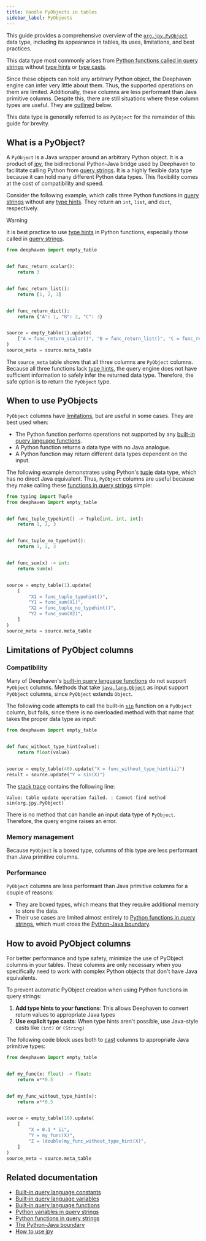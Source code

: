 ```yaml
---
title: Handle PyObjects in tables
sidebar_label: PyObjects
---
```


This guide provides a comprehensive overview of the [`org.jpy.PyObject`](https://jpy.readthedocs.io/en/latest/_static/java-apidocs/index.html) data type, including its appearance in tables, its uses, limitations, and best practices.

This data type most commonly arises from [Python functions called in query strings](./python-functions.md) without [type hints](./python-functions.md#type-hints) or [type casts](./casting.md).

Since these objects can hold any arbitrary Python object, the Deephaven engine can infer very little about them. Thus, the supported operations on them are limited. Additionally, these columns are less performant than Java primitive columns. Despite this, there are still situations where these column types are useful. They are [outlined](#when-to-use-pyobjects) below.

This data type is generally referred to as `PyObject` for the remainder of this guide for brevity.

## What is a PyObject?

A `PyObject` is a Java wrapper around an arbitrary Python object. It is a product of [jpy](./use-jpy.md), the bidirectional Python-Java bridge used by Deephaven to facilitate calling Python from [query strings](./query-string-overview.md). It is a highly flexible data type because it can hold many different Python data types. This flexibility comes at the cost of compatibility and speed.

Consider the following example, which calls three Python functions in [query strings](./query-string-overview.md) without any [type hints](./python-functions.md#type-hints). They return an `int`, `list`, and `dict`, respectively.

> [!WARNING]
> It is best practice to use [type hints](./python-functions.md#type-hints) in Python functions, especially those called in [query strings](./query-string-overview.md).

```python order=source,source_meta
from deephaven import empty_table


def func_return_scalar():
    return 3


def func_return_list():
    return [1, 2, 3]


def func_return_dict():
    return {"A": 1, "B": 2, "C": 3}


source = empty_table(1).update(
    ["A = func_return_scalar()", "B = func_return_list()", "C = func_return_dict()"]
)
source_meta = source.meta_table
```

The `source_meta` table shows that all three columns are `PyObject` columns. Because all three functions lack [type hints](./python-functions.md#type-hints), the query engine does not have sufficient information to safely infer the returned data type. Therefore, the safe option is to return the `PyObject` type.

## When to use PyObjects

`PyObject` columns have [limitations](#limitations-of-pyobject-columns), but are useful in some cases. They are best used when:

- The Python function performs operations not supported by any [built-in query language functions](./built-in-functions.md).
- A Python function returns a data type with no Java analogue.
- A Python function may return different data types dependent on the input.

The following example demonstrates using Python's [tuple](https://docs.python.org/3/library/functions.html#func-tuple) data type, which has no direct Java equivalent. Thus, `PyObject` columns are useful because they make calling these [functions in query strings](./python-functions.md) simple:

```python order=source
from typing import Tuple
from deephaven import empty_table


def func_tuple_typehint() -> Tuple[int, int, int]:
    return 1, 2, 3


def func_tuple_no_typehint():
    return 1, 2, 3


def func_sum(x) -> int:
    return sum(x)


source = empty_table(1).update(
    [
        "X1 = func_tuple_typehint()",
        "Y1 = func_sum(X1)",
        "X2 = func_tuple_no_typehint()",
        "Y2 = func_sum(X2)",
    ]
)
source_meta = source.meta_table
```

## Limitations of PyObject columns

### Compatibility

Many of Deephaven's [built-in query language functions](./built-in-functions.md) do not support `PyObject` columns. Methods that take [`java.lang.Object`](https://docs.oracle.com/en/java/javase/17/docs/api/java.base/java/lang/Object.html) as input support `PyObject` columns, since `PyObject` extends `Object`.

The following code attempts to call the built-in [`sin`](https://docs.deephaven.io/core/javadoc/io/deephaven/function/Numeric.html#sin(double)) function on a `PyObject` column, but fails, since there is no overloaded method with that name that takes the proper data type as input:

```python should-fail
from deephaven import empty_table


def func_without_type_hint(value):
    return float(value)


source = empty_table(40).update("X = func_without_type_hint(ii)")
result = source.update("Y = sin(X)")
```

The [stack trace](./triage-errors.md) contains the following line:

```text
Value: table update operation failed. : Cannot find method sin(org.jpy.PyObject)
```

There is no method that can handle an input data type of `PyObject`. Therefore, the query engine raises an error.

### Memory management

Because `PyObject` is a boxed type, columns of this type are less performant than Java primitive columns.

### Performance

`PyObject` columns are less performant than Java primitive columns for a couple of reasons:

- They are boxed types, which means that they require additional memory to store the data.
- Their use cases are limited almost entirely to [Python functions in query strings](./python-functions.md), which must cross the [Python-Java boundary](../conceptual/python-java-boundary.md).

## How to avoid PyObject columns

For better performance and type safety, minimize the use of PyObject columns in your tables. These columns are only necessary when you specifically need to work with complex Python objects that don't have Java equivalents.

To prevent automatic PyObject creation when using Python functions in query strings:

1. **Add type hints to your functions**: This allows Deephaven to convert return values to appropriate Java types
2. **Use explicit type casts**: When type hints aren't possible, use Java-style casts like `(int)` or `(String)`

The following code block uses both to [cast](./casting.md) columns to appropriate Java primitive types:

```python order=source,source_meta
from deephaven import empty_table


def my_func(x: float) -> float:
    return x**0.5


def my_func_without_type_hint(x):
    return x**0.5


source = empty_table(10).update(
    [
        "X = 0.1 * ii",
        "Y = my_func(X)",
        "Z = (double)my_func_without_type_hint(X)",
    ]
)
source_meta = source.meta_table
```

## Related documentation

- [Built-in query language constants](./built-in-constants.md)
- [Built-in query language variables](./built-in-variables.md)
- [Built-in query language functions](./built-in-functions.md)
- [Python variables in query strings](./python-variables.md)
- [Python functions in query strings](./python-functions.md)
- [The Python-Java boundary](../conceptual/python-java-boundary.md)
- [How to use jpy](./use-jpy.md)
